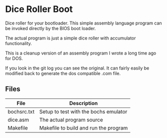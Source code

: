 Dice Roller Boot
================

Dice roller for your bootloader. This simple assembly language program can be
invoked directly by the BIOS boot loader.

The actual program is just a simple dice roller with accumulator functionality.

This is a cleanup version of an assembly program I wrote a long time ago for DOS.

If you look in the git log you can see the original. It can fairly easily be
modified back to generate the dos compatible .com file.

## Files
|File         |Description                                               |
|-------------|----------------------------------------------------------|
|bochsrc.txt  |Setup to test with the bochs emulator                     |
|dice.asm     |The actual program source                                 |
|Makefile     |Makefile to build and run the program                     |

